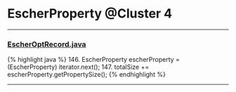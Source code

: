 # EscherProperty @Cluster 4

***

### [EscherOptRecord.java](https://searchcode.com/codesearch/view/15642604/)
{% highlight java %}
146. EscherProperty escherProperty = (EscherProperty) iterator.next();
147. totalSize += escherProperty.getPropertySize();
{% endhighlight %}

***

